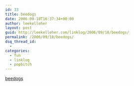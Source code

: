 ```yaml
---
id: 33
title: beedogs
date: 2006-09-18T16:37:34+00:00
author: leekelleher
layout: post
guid: http://leekelleher.com/linklog/2006/09/18/beedogs/
permalink: /2006/09/18/beedogs/
dsq_thread_id:
  - 
categories:
  - fun
  - linklog
  - popbitch
---
```

[beedogs](http://beedogs.com/)